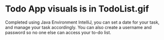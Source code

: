 # Todo App visuals is in TodoList.gif
Completed using Java Environment IntelliJ, you can set a date for your task, and manage your task accordingly. You can also create a username and password so no one else can access your to-do list. 
